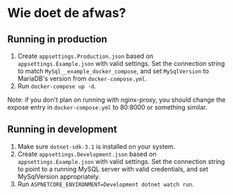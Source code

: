 # Wie doet de afwas?
## Running in production
1. Create `appsettings.Production.json` based on `appsettings.Example.json` with valid settings. Set the connection string to match `MySql__example_docker_compose`, and set `MySqlVersion` to MariaDB's version from `docker-compose.yml`.
2. Run `docker-compose up -d`.

Note: if you don't plan on running with nginx-proxy, you should change the expose entry in `docker-compose.yml` to 80:8000 or something similar.

## Running in development
1. Make sure `dotnet-sdk-3.1` is installed on your system.
2. Create `appsettings.Development.json` based on `appsettings.Example.json` with valid settings. Set the connection string to point to a running MySQL server with valid credentials, and set MySqlVersion appropriately.
2. Run `ASPNETCORE_ENVIRONMENT=Development dotnet watch run`.
